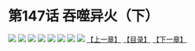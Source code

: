 # 第147话 吞噬异火（下）
![](https://mhpic.xiaomingtaiji.net/comic/D/斗破苍穹拆分版/147话/1.jpg-zymk.middle.webp)
![](https://mhpic.xiaomingtaiji.net/comic/D/斗破苍穹拆分版/147话/2.jpg-zymk.middle.webp)
![](https://mhpic.xiaomingtaiji.net/comic/D/斗破苍穹拆分版/147话/3.jpg-zymk.middle.webp)
![](https://mhpic.xiaomingtaiji.net/comic/D/斗破苍穹拆分版/147话/4.jpg-zymk.middle.webp)
![](https://mhpic.xiaomingtaiji.net/comic/D/斗破苍穹拆分版/147话/5.jpg-zymk.middle.webp)
![](https://mhpic.xiaomingtaiji.net/comic/D/斗破苍穹拆分版/147话/6.jpg-zymk.middle.webp)
![](https://mhpic.xiaomingtaiji.net/comic/D/斗破苍穹拆分版/147话/7.jpg-zymk.middle.webp)
![](https://mhpic.xiaomingtaiji.net/comic/D/斗破苍穹拆分版/147话/8.jpg-zymk.middle.webp)
[【上一章】](./146.md)
[【目录】](./README.md)
[【下一章】](./148.md)
